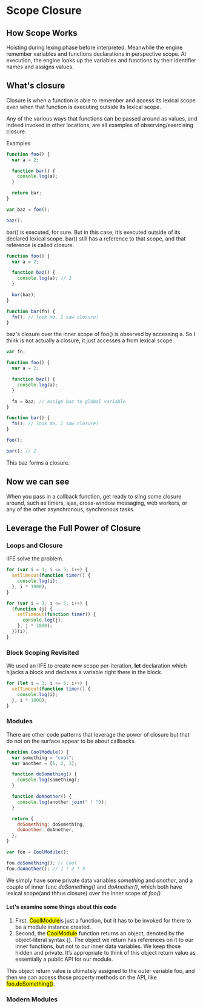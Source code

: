 # Scope Closure

## How Scope Works

Hoisting during lexing phase before interpreted. Meanwhile the engine remember variables and functions declarations in perspective scope. At execution, the engine looks up the variables and functions by their identifier names and assigns values.

## What's closure

Closure is when a function is able to remember and access its lexical scope even when that function is executing outside its lexical scope.

Any of the various ways that functions can be passed around as values, and indeed invoked in other locations, are all examples of observing/exercising closure.

Examples

```javascript
function foo() {
  var a = 2;

  function bar() {
    console.log(a);
  }

  return bar;
}

var baz = foo();

baz();
```

bar() is executed, for sure. But in this case, it’s executed outside of its declared lexical scope.
bar() still has a reference to that scope, and that reference is called closure.

```javascript
function foo() {
  var a = 2;

  function baz() {
    console.log(a); // 2
  }

  bar(baz);
}

function bar(fn) {
  fn(); // look ma, I saw closure!
}
```

baz's closure over the inner scope of foo() is observed by accessing a.
So I think is not actually a closure, it just accesses a from lexical scope.

```javascript
var fn;

function foo() {
  var a = 2;

  function baz() {
    console.log(a);
  }

  fn = baz; // assign baz to global variable
}

function bar() {
  fn(); // look ma, I saw closure!
}

foo();

bar(); // 2
```

This baz forms a closure.

## Now we can see

When you pass in a callback function, get ready to sling some closure around, such as timers, ajax, cross-window messaging, web workers, or any of the other asynchronous, synchronous tasks.

## Leverage the Full Power of Closure

### Loops and Closure

IIFE solve the problem.

```javascript
for (var i = 1; i <= 5; i++) {
  setTimeout(function timer() {
    console.log(i);
  }, i * 1000);
}
```

```javascript
for (var i = 1; i <= 5; i++) {
  (function (j) {
    setTimeout(function timer() {
      console.log(j);
    }, j * 1000);
  })(i);
}
```

### Block Scoping Revisited

We used an IIFE to create new scope per-iteration, **let** declaration which hijacks a block and declares a variable right there in the block.

```javascript
for (let i = 1; i <= 5; i++) {
  setTimeout(function timer() {
    console.log(i);
  }, i * 1000);
}
```

### Modules

There are other code patterns that leverage the power of closure but that do not on the surface appear to be about callbacks.

```javascript
function CoolModule() {
  var something = "cool";
  var another = [1, 2, 3];

  function doSomething() {
    console.log(something);
  }

  function doAnother() {
    console.log(another.join(" ! "));
  }

  return {
    doSomething: doSomething,
    doAnother: doAnother,
  };
}

var foo = CoolModule();

foo.doSomething(); // cool
foo.doAnother(); // 1 ! 2 ! 3
```

We simply have some private data variables _something_ and _another_, and a couple of inner func
_doSomething()_ and _doAnother()_, which both have lexical scope(and thhus closure) over the inner scope of _foo()_

#### Let's examine some things about this code

1. First, <mark>CoolModule</mark>is just a function, but it has to be invoked for there to be a module instance created.
2. Second, the <mark>CoolModule</mark> function returns an object, denoted by the object-literal syntax {}. The object we return has references on it to our inner functions, but not to our inner data variables. We keep those hidden and private. It’s appropriate to think of this object return value as essentially a public API for our module.

This object return value is ultimately assigned to the outer variable foo, and then we can access those property methods on the API, like <mark>foo.doSomething()</mark>.

### Modern Modules
